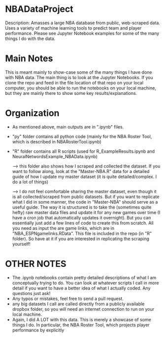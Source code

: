 # NBADataProject
Description: Amasses a large NBA database from public, web-scraped data. Uses a variety of machine learning tools to predict team and player performance. Please see Jupyter Notebook examples for some of the many things I do with the data.

# Main Notes
This is meant mainly to show-case some of the many things I have done with NBA data. The main thing is to look at the Jupyter Notebooks. If you clone the repo and feed in the file location of that repo on your local computer, you should be able to run the notebooks on your local machine, but they are mainly there to show some key results/explanations.

# Organization
- As mentioned above, main outputs are in ".ipynb" files.
- "py" folder contains all python code (mainly for the NBA Roster Tool, which is described in NBARosterTool.ipynb)
- "R" folder contains all R scripts (used for R_ExampleResults.ipynb and NeuralNetwordsExample_NBAData.ipynb)
     
     --> this folder also shows how I scraped and collected the dataset. If you want to follow along, look at the "Master-NBA.R"
     data for a detailed guide of how I update my master dataset (it is quite detailed/complex. I do a lot of things)
     
     --> I do not feel comfortable sharing the master dataset, even though it is all collected/scraped from public datasets. But if you want
     to replicate what I did in some manner, the code in "Master-NBA" should serve as a useful guide. The way it is structured is to take the (sometimes
     quite hefty) raw master data files and update it for any new games over time (I have a cron job that automatically updates it overnight). But you 
     can essentially just add a few lines of code to create this from scratch. All you need as input the are game links, which are in "NBA_ESPNgamelinks.RData". 
     This file is included in the repo (in "R" folder). So have at it if you are interested in replicating the scraping yourself!


# OTHER NOTES
- The .ipynb notebooks contain pretty detailed descriptions of what I am conceptually trying to do. You can look at whatever scripts I call in more detail if you want
to have a better idea of what I actually coded. Any questions just ask!
- Any typos or mistakes, feel free to send a pull request.
- any big datasets I call are called directly from a publicly available dropbox folder, so you will need an internet connection to run on your local machine.
- Again, I did A LOT with this data. This is merely a showcase of some things I do. In particular, the NBA Roster Tool, which projects player performance
by explicitly
